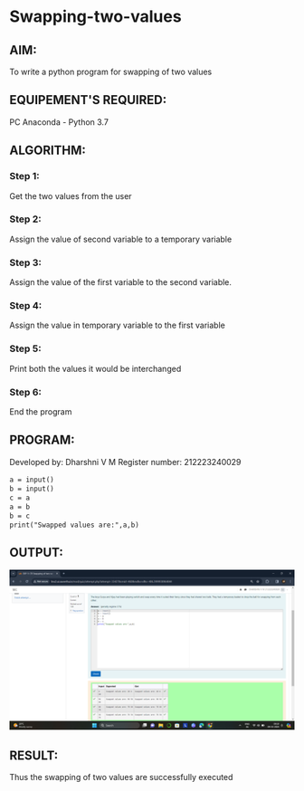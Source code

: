 # Swapping-two-values
## AIM:
To write a python program for swapping of two values
## EQUIPEMENT'S REQUIRED: 
PC
Anaconda - Python 3.7
## ALGORITHM: 
### Step 1:
Get the two values from the user
### Step 2: 
Assign the value of second variable to a temporary variable 
### Step 3: 
Assign the value of the first variable to the second variable.
### Step 4:  
Assign the value in temporary variable to the first variable
### Step 5: 
Print both the values it would be interchanged
### Step 6: 
End the program
## PROGRAM:
Developed by: Dharshni V M 
Register number: 212223240029

```
a = input()
b = input()
c = a
a = b
b = c
print("Swapped values are:",a,b)

```
## OUTPUT:

![Output](<Screenshot (32).png>)

## RESULT:
Thus the swapping of two values are successfully executed



